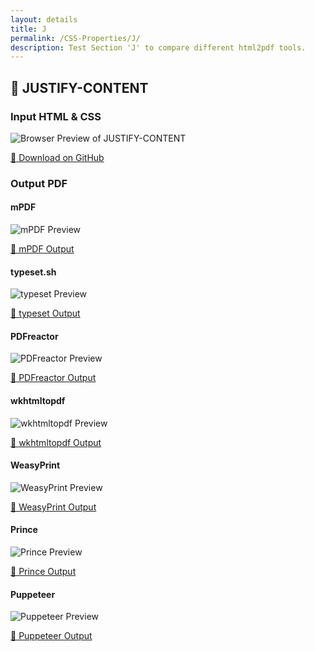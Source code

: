 ```yaml
---
layout: details
title: J
permalink: /CSS-Properties/J/
description: Test Section 'J' to compare different html2pdf tools.
---
```




## 🔬 JUSTIFY-CONTENT

### Input HTML & CSS

<div class="browser-mockup with-url">
    <div>
        <img src="/{{ page.path }}/../browser_screenshot__html_CSS_Properties_J_justify-content.html.pdf.png" alt="Browser Preview of JUSTIFY-CONTENT" />
    </div>
</div>
<p>
    <a href="https://raw.githubusercontent.com/azettl/compare.html2pdf.tools/master//html/CSS%20Properties/J/justify-content.html" target="_blank" rel="noopener">📄 Download on GitHub</a>
</p>

### Output PDF

<div class="details-boxes">
    <div>
        <h4>mPDF</h4>
        <img src="/{{ page.path }}/../mpdf__html_CSS_Properties_J_justify-content.html.png" alt="mPDF Preview" />
        <p>
            <a href="/{{ page.path }}/../mpdf__html_CSS_Properties_J_justify-content.html.pdf" target="_blank">📕 mPDF Output</a>
        </p>
    </div>
    <div>
        <h4>typeset.sh</h4>
        <img src="/{{ page.path }}/../typeset__html_CSS_Properties_J_justify-content.html.png" alt="typeset Preview" />
        <p>
            <a href="/{{ page.path }}/../typeset__html_CSS_Properties_J_justify-content.html.pdf" target="_blank">📕 typeset Output</a>
        </p>
    </div>
    <div>
        <h4>PDFreactor</h4>
        <img src="/{{ page.path }}/../pdfreactor__html_CSS_Properties_J_justify-content.html.png" alt="PDFreactor Preview" />
        <p>
            <a href="/{{ page.path }}/../pdfreactor__html_CSS_Properties_J_justify-content.html.pdf" target="_blank">📕 PDFreactor Output</a>
        </p>
    </div>
    <div>
        <h4>wkhtmltopdf</h4>
        <img src="/{{ page.path }}/../wkhtmltopdf__html_CSS_Properties_J_justify-content.html.png" alt="wkhtmltopdf Preview" />
        <p>
            <a href="/{{ page.path }}/../wkhtmltopdf__html_CSS_Properties_J_justify-content.html.pdf" target="_blank">📕 wkhtmltopdf Output</a>
        </p>
    </div>
    <div>
        <h4>WeasyPrint</h4>
        <img src="/{{ page.path }}/../weasyprint__html_CSS_Properties_J_justify-content.html.png" alt="WeasyPrint Preview" />
        <p>
            <a href="/{{ page.path }}/../weasyprint__html_CSS_Properties_J_justify-content.html.pdf" target="_blank">📕 WeasyPrint Output</a>
        </p>
    </div>
    <div>
        <h4>Prince</h4>
        <img src="/{{ page.path }}/../princexml__html_CSS_Properties_J_justify-content.html.png" alt="Prince Preview" />
        <p>
            <a href="/{{ page.path }}/../princexml__html_CSS_Properties_J_justify-content.html.pdf" target="_blank">📕 Prince Output</a>
        </p>
    </div>
    <div>
        <h4>Puppeteer</h4>
        <img src="/{{ page.path }}/../puppeteer__html_CSS_Properties_J_justify-content.html.png" alt="Puppeteer Preview" />
        <p>
            <a href="/{{ page.path }}/../puppeteer__html_CSS_Properties_J_justify-content.html.pdf" target="_blank">📕 Puppeteer Output</a>
        </p>
    </div>
</div>


